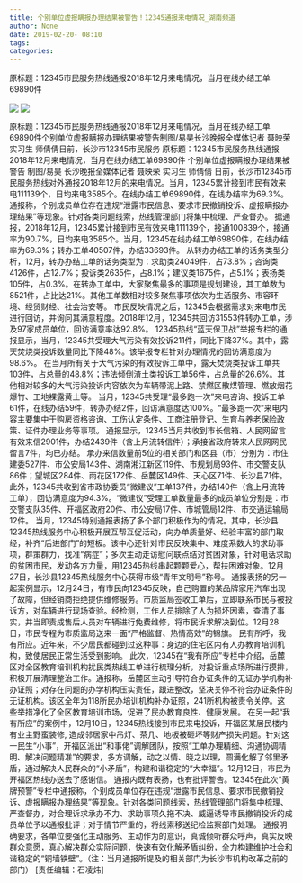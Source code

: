 ```yaml
---
title: 个别单位虚报瞒报办理结果被警告！12345通报来电情况_湖南频道
author: None
date: 2019-02-20- 08:10
tags: 
categories: 
---
```

原标题：12345市民服务热线通报2018年12月来电情况，当月在线办结工单69890件
<!-- more -->
                
<img align="center" border="0" src="http://p2.ifengimg.com/a/2019_08/05f5f66ec4d3f37_size75_w737_h786.jpg" />
                
<img align="center" border="0" src="http://p2.ifengimg.com/a/2016/0810/204c433878d5cf9size1_w16_h16.png" />
            
原标题：12345市民服务热线通报2018年12月来电情况，当月在线办结工单69890件个别单位虚报瞒报办理结果被警告制图/易昊长沙晚报全媒体记者 聂映荣 实习生 师倩倩日前，长沙市12345市民服务
原标题：12345市民服务热线通报2018年12月来电情况，当月在线办结工单69890件
个别单位虚报瞒报办理结果被警告
制图/易昊
长沙晚报全媒体记者 聂映荣 实习生 师倩倩
日前，长沙市12345市民服务热线对外通报2018年12月的来电情况。当月，12345累计接到市民有效来电111139个，日均来电3585个。在线办结工单69890件，在线办结率为69.3%。
通报称，个别成员单位存在违规“泄露市民信息、要求市民撤销投诉、虚报瞒报办理结果”等现象。针对各类问题线索，热线管理部门将集中梳理、严查督办。
据通报，2018年12月，12345累计接到市民有效来电111139个，接通100839个，接通率为90.7%，日均来电3585个。当月，12345在线办结工单69890件，在线办结率为69.3%；转办工单40507件，办结33693件。
从转办办结工单的话务类型分析，12月，转办办结工单的话务类型为：求助类24049件，占73.8%；咨询类4126件，占12.7%；投诉类2635件，占8.1%；建议类1675件，占5.1%；表扬类105件，占0.3%。在转办工单中，大家聚焦最多的事项是规划建设，其工单数为8521件，占比达21%。其他工单数相对较多聚焦事项依次为生活服务、市容环境、经贸财经、社会治安等。
市民反映情况之后，12345会根据需求对来电市民进行回访，并询问其满意程度。2018年12月，12345共回访31553件转办工单，涉及97家成员单位，回访满意率达92.8%。
12345热线“蓝天保卫战”举报专栏的通报显示，当月，12345共受理大气污染有效投诉211件，同比下降37%。其中，露天焚烧类投诉数量同比下降48%。该举报专栏针对办理情况的回访满意度为98.6%。
在当月所有关于大气污染的有效投诉工单中，露天焚烧类投诉工单共103件，占总量的48.8%；违法倾倒渣土类投诉工单56件，占总量的26.6%。其他相对较多的大气污染投诉内容依次为车辆带泥上路、禁燃区散煤管理、燃放烟花爆竹、工地裸露黄土等。
当月，12345共受理“最多跑一次”来电咨询、投诉工单61件，在线办结59件，转办办结2件，回访满意度达100%。“最多跑一次”来电内容主要集中于购房资格咨询、工伤认定条件、工商注册登记、生育与养老保险政策、证件办理业务等事项。
通报显示，12345当月共收到市长信箱、人民网留言有效来信2901件，办结2439件（含上月流转信件）；承接省政府转来人民网网民留言7件，均已办结。
承办来信数量前5位的相关部门和区县（市）分别为：市住建委527件、市公安局143件、湖南湘江新区119件、市规划局93件、市交警支队86件；望城区284件、雨花区172件、岳麓区149件、天心区71件、长沙县71件。
此外，12345共收到省市政协委员“微建议”工单137件，办结140件（含上月流转工单），回访满意度为94.3%。“微建议”受理工单数量最多的成员单位分别是：市交警支队35件、开福区政府20件、市公安局17件、市城管局12件、市交通运输局12件。
当月，12345特别通报表扬了多个部门积极作为的情况。其中，长沙县12345热线服务中心积极开展互帮互促活动，向办单质量好、经验丰富的部门取经，补齐“后进部门”的短板。该中心还针对市民反映集中、难度系数大的求助事项，群策群力，找准“病症”；多次主动走访慰问联点结对贫困对象，针对电话求助的贫困市民，发动各方力量，用12345热线串起颗颗爱心，帮扶困难对象。12月27日，长沙县12345热线服务中心获得市级“青年文明号”称号。
通报表扬的另一起案例显示，12月24日，有市民向12345反映，自己购置的某品牌家用汽车出现了故障，但经销商拒绝提供维修服务。市质监局签收工单后，立即联系市民与被投诉方，对车辆进行现场查验。经检测，工作人员排除了人为损坏因素，查清了事实，并当即责成售后人员对车辆进行免费维修，将市民诉求解决到位。12月28日，市民专程为市质监局送来一面“严格监督、热情高效”的锦旗。
民有所呼，我有所应。近年来，不少居民都碰到过这种事：身边的住宅区内有人办教育培训机构，致使居民正常生活受到影响。
此次，12345在“我有所应”专栏中介绍，岳麓区对全区教育培训机构扰民类热线工单进行梳理分析，对投诉重点场所进行摸排，积极开展清理整治工作。通报称，岳麓区主动引导符合办证条件的无证办学机构补办证照；对存在问题的办学机构压实责任，跟进整改，坚决关停不符合办证条件的无证机构。该区全年为118所民办培训机构补办证照，241所机构被责令关停。这些举措净化了全区教育培训市场，促进了民办教育良性、健康发展。
在另一起“我有所应”的案例中，12月10日，12345热线接到市民来电投诉，开福区某居民楼内有业主野蛮装修, 造成邻居家中吊灯、茶几、地板被砸坏等财产损失问题。针对这一民生“小事”，开福区派出“和事佬”调解团队，按照“工单办理精细、沟通协调精明、解决问题精准”的要求，多方调解，动之以情、晓之以理，圆满化解了邻里矛盾，通过解决人民群众的“小矛盾”，构建和谐稳定的“大幸福”。12月12日，市民为开福区热线办送去了感谢信。
通报内既有表扬，也有批评警告。12345在此次“黄牌预警”专栏中通报称，个别成员单位存在违规“泄露市民信息、要求市民撤销投诉、虚报瞒报办理结果”等现象。针对各类问题线索，热线管理部门将集中梳理、严查督办，对合理诉求承办不力、求助事项久拖不决、威逼诱导市民撤销投诉的成员单位予以通报批评；对于情节严重的，将线索移送纪检监察部门处理。
通报明确要求，各单位要强化主动服务、主动作为的意识，真诚倾听群众呼声，真实反映群众意愿，真心解决群众实际问题，快速有效化解矛盾纠纷，全力构建维护社会和谐稳定的“铜墙铁壁”。（注：当月通报所提及的相关部门为长沙市机构改革之前的部门）
[责任编辑：石凌炜]
            

